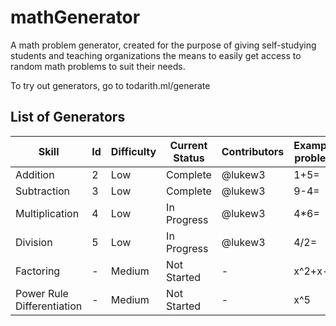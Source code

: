 # mathGenerator
A math problem generator, created for the purpose of giving self-studying students and teaching organizations the means to easily get access to random math problems to suit their needs.

To try out generators, go to todarith.ml/generate

## List of Generators

| Skill                      | Id   | Difficulty    | Current Status | Contributors | Example problem | Example Solution  |
|----------------------------|------|---------------|----------------|--------------|-----------------|-------------------|
| Addition                   | 2    | Low           | Complete       | @lukew3      | 1+5=            | 6                 |
| Subtraction                | 3    | Low           | Complete       | @lukew3      | 9-4=            | 5                 |
| Multiplication             | 4    | Low           | In Progress    | @lukew3      | 4*6=            | 24                |
| Division                   | 5    | Low           | In Progress    | @lukew3      | 4/2=            | 2                 |
| Factoring                  | -    | Medium        | Not Started    | -            | x^2+x-6         | (x-2)(x+3)        |
| Power Rule Differentiation | -    | Medium        | Not Started    | -            | x^5             | 5x^4              |
